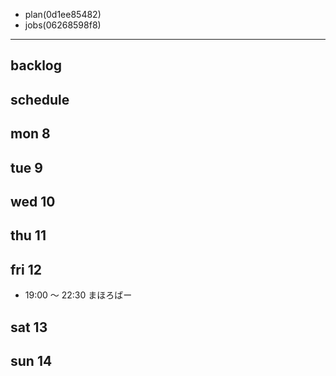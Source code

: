 
- plan(0d1ee85482)
- jobs(06268598f8)
---

## backlog


## schedule
## mon 8
## tue 9
## wed 10
## thu 11
## fri 12
- 19:00 〜 22:30 まほろばー
## sat 13
## sun 14
